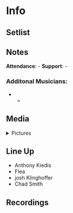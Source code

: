 # Info

## Setlist


## Notes

**Attendance**: -
**Support**: -

### Additonal Musicians:
* -

## Media 

<details>
  <summary>Pictures</summary>
  <img alt="Setlist" title="Setlist" src="_.jpg" height="200" />
</details>

## Line Up

* Anthony Kiedis
* Flea
* josh Klinghoffer
* Chad Smith

## Recordings
